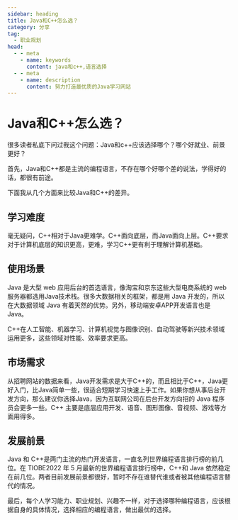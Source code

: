 ```yaml
---
sidebar: heading
title: Java和C++怎么选？
category: 分享
tag:
  - 职业规划
head:
  - - meta
    - name: keywords
      content: java和c++,语言选择
  - - meta
    - name: description
      content: 努力打造最优质的Java学习网站
---
```


# Java和C++怎么选？

很多读者私底下问过我这个问题：Java和c++应该选择哪个？哪个好就业、前景更好？

首先，Java和C++都是主流的编程语言，不存在哪个好哪个差的说法，学得好的话，都很有前途。

下面我从几个方面来比较Java和C++的差异。

## 学习难度

毫无疑问，C++相对于Java更难学。C++面向底层，而Java面向上层。C++要求对于计算机底层的知识更高，更难，学习C++更有利于理解计算机基础。

## 使用场景

Java 是大型 web 应用后台的首选语言，像淘宝和京东这些大型电商系统的 web 服务器都选用Java技术栈。很多大数据相关的框架，都是用 Java 开发的，所以在大数据领域 Java 有着天然的优势。另外，移动端安卓APP开发语言也是Java。

C++在人工智能、机器学习、计算机视觉与图像识别、自动驾驶等新兴技术领域运用更多，这些领域对性能、效率要求更高。

## 市场需求

从招聘网站的数据来看，Java开发需求是大于C++的，而且相比于C++，Java更好入门，比Java简单一些，很适合短期学习快速上手工作。如果你想从事后台开发方向，那么建议你选择Java，因为互联网公司在后台开发方向招的 Java 程序员会更多一些。C++ 主要是底层应用开发、语音、图形图像、音视频、游戏等方面用得多。

## 发展前景

Java 和 C++是两门主流的热门开发语言，一直名列世界编程语言排行榜的前几位。在 TIOBE2022 年 5 月最新的世界编程语言排行榜中，C++和 Java 依然稳定在前几位。两者目前发展前景都很好，暂时不存在谁替代谁或者被其他编程语言替代的情况。



最后，每个人学习能力、职业规划、兴趣不一样，对于选择哪种编程语言，应该根据自身的具体情况，选择相应的编程语言，做出最优的选择。

